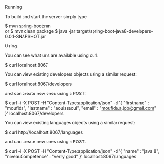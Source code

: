 Running

To build and start the server simply type

$ mvn spring-boot:run  
or 
$ mvn clean package
$ java -jar target/spring-boot-java8-developers-0.0.1-SNAPSHOT.jar


Using

You can see what urls are available using curl:

$ curl localhost:8067


You can view existing developers objects using a similar request:

$ curl localhost:8067/developers


and can create new ones using a POST:


$ curl -i -X POST -H "Content-Type:application/json" -d '{ "firstname" : "moufida", "lastname" : "aouissaoui", "email" : "moufida.a.job@gmail.com" }' localhost:8067/developers


You can view existing languages objects using a similar request:

$ curl http://localhost:8067/languages


and can create new ones using a POST:


$ curl -i -X POST -H "Content-Type:application/json" -d '{ "name" : "java 8", "niveauCompetence" : "verry good" }' localhost:8067/languages


